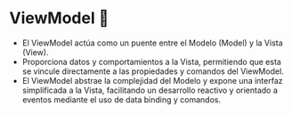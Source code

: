 # ViewModel 🌉

- El ViewModel actúa como un puente entre el Modelo (Model) y la Vista (View). 
- Proporciona datos y comportamientos a la Vista, permitiendo que esta se vincule directamente a las propiedades y comandos del ViewModel. 
- El ViewModel abstrae la complejidad del Modelo y expone una interfaz simplificada a la Vista, facilitando un desarrollo reactivo y orientado a eventos mediante el uso de data binding y comandos.